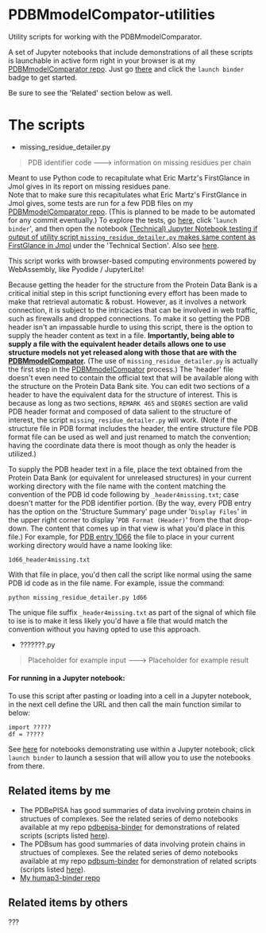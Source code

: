 # PDBMmodelCompator-utilities

Utility scripts for working with the PDBMmodelComparator.

A set of Jupyter notebooks that include demonstrations of all these scripts is launchable in active form right in your browser is at my [PDBMmodelComparator repo](https://github.com/fomightez/PDBmodelComparator). Just go [there](https://github.com/fomightez/pdbepisa-binder) and click the `launch binder` badge to get started.

Be sure to see the 'Related' section below as well.


# The scripts

* missing_residue_detailer.py
> PDB identifier code ---> information on missing residues per chain

Meant to use Python code to recapitulate what Eric Martz's FirstGlance in Jmol gives in its report on missing residues pane.  
Note that to make sure this recapitulates what Eric Martz's FirstGlance in Jmol gives, some tests are run for a few PDB files on my [PDBMmodelComparator repo](https://github.com/fomightez/PDBMmodelComparator). (This is planned to be made to be automated for any commit eventually.) To explore the tests, go [here](https://github.com/fomightez/PPDBMmodelComparator), click '`launch binder`', and then open the notebook [(Technical) Jupyter Notebook testing if output of utility script `missing_residue_detailer.py` makes same content as FirstGlance in Jmol](additional_nbs/test_missing_residue_detailer.ipynb) under the 'Technical Section'. Also see [here](https://github.com/fomightez/PDBmodelComparator/tree/main/additional_nbs/tests/README.md).

This script works with browser-based computing environments powered by WebAssembly, like Pyodide / JupyterLite!

Because getting the header for the structure from the Protein Data Bank is a critical initial step in this script functioning every effort has been made to make that retrieval automatic & robust. However, as it involves a network connection, it is subject to the intricacies that can be involved in web traffic, such as firewalls and dropped connections. To make it so getting the PDB header isn't an impassable hurdle to using this script, there is the option to supply the header content as text in a file. **Importantly, being able to supply a file with the equivalent header details allows one to use structure models not yet released along with those that are with the [PDBMmodelCompator](https://github.com/fomightez/PDBMmodelCompator).** (The use of `missing_residue_detailer.py` is actually the first step in the [PDBMmodelCompator](https://github.com/fomightez/PDBMmodelCompator) process.) The 'header' file doesn't even need to contain the official text that will be available along with the structure on the Protein Data Bank site. You can edit two sections of a header to have the equivalent data for the structure of interest. This is because as long as two sections, `REMARK 465` and `SEQRES` section are valid PDB header format and composed of data salient to the structure of interest, the script `missing_residue_detailer.py` will work. (Note if the structure file in PDB format includes the header, the entire structure file PDB format file can be used as well and just renamed to match the convention; having the coordinate data there is moot though as only the header is utilized.)

To supply the PDB header text in a file, place the text obtained from the Protein Data Bank (or equivalent for unreleased structures) in your current working directory with the file name with the content matching the convention of the PDB id code following by `_header4missing.txt`; case doesn't matter for the PDB identifier portion. (By the way, every PDB entry has the option on the 'Structure Summary' page under '`Display Files`' in the upper right corner to display '`PDB Format (Header)`' from the that drop-down. The content that comes up in that view is what you'd place in this file.) For example, for [PDB entry 1D66](https://www.rcsb.org/structure/1d66) the file to place in your current working directory would have a name looking like:

```text
1d66_header4missing.txt
```
With that file in place, you'd then call the script like normal using the same PDB id code as in the file name. For example, issue the command:

```text
python missing_residue_detailer.py 1d66
```

The unique file suffix `_header4missing.txt` as part of the signal of which file to ise is to make it less likely you'd have a file that would match the convention without you having opted to use this approach.  




* ???????.py
> Placeholder for example input ---> Placeholder for example result


#### For running in a Jupyter notebook:

To use this script after pasting or loading into a cell in a Jupyter notebook, in the next cell define the URL and then call the main function similar to below:
```
import ?????
df = ?????
```
See [here](https://github.com/fomightez/PDBMmodelCompator) for notebooks demonstrating use within a Jupyter notebook; click `launch binder` to launch a session that will allow you to use the notebooks from there.


Related items by me
-------------------
- The PDBePISA has good summaries of data involving protein chains in structues of complexes. See the related series of demo notebooks available at my repo [pdbepisa-binder](https://github.com/fomightez/pdbepisa-binder) for demonstrations of related scripts (scripts listed [here](https://github.com/fomightez/structurework/tree/master/pdbepisa-utilities)).
- The PDBsum has good summaries of data involving protein chains in structues of complexes. See the related series of demo notebooks available at my repo [pdbsum-binder](https://github.com/fomightez/pdbsum-binder) for demonstration of related scripts (scripts listed [here](https://github.com/fomightez/structurework/tree/master/pdbsum-utilities)).
- [My humap3-binder repo](https://github.com/fomightez/humap3-binder)

## Related items by others

???
